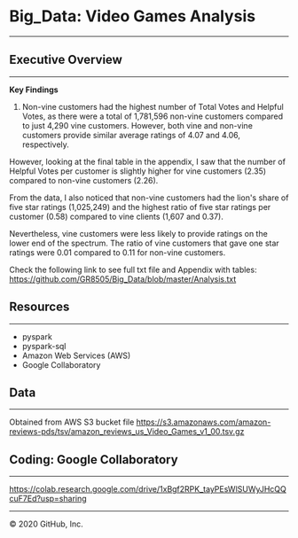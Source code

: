 # Big_Data: Video Games Analysis
-------------------------------------------------------------------------------------------------

## Executive Overview
-------------------------------------------------------------------------------------------------

**Key Findings**
1) Non-vine customers had the highest number of Total Votes and Helpful Votes, as there were a total of 1,781,596 non-vine customers compared 
to just 4,290 vine customers.  However, both vine and non-vine customers provide similar average 
ratings of 4.07 and 4.06, respectively.

However, looking at the final table in the appendix, I saw that the number of Helpful Votes per 
customer is slightly higher for vine customers (2.35) compared to non-vine customers (2.26).

From the data, I also noticed that non-vine customers had the lion's share of five star ratings
(1,025,249) and the highest ratio of five star ratings per customer (0.58) compared to vine 
clients (1,607 and 0.37).  

Nevertheless, vine customers were less likely to provide ratings on the lower end of the spectrum.
The ratio of vine customers that gave one star ratings were 0.01 compared to 0.11 for non-vine
customers.

Check the following link to see full txt file and Appendix with tables:
https://github.com/GR8505/Big_Data/blob/master/Analysis.txt


## Resources
---------------------------------------------------------------------------------------------------
* pyspark
* pyspark-sql
* Amazon Web Services (AWS)
* Google Collaboratory


## Data
---------------------------------------------------------------------------------------------------
Obtained from AWS S3 bucket file
https://s3.amazonaws.com/amazon-reviews-pds/tsv/amazon_reviews_us_Video_Games_v1_00.tsv.gz


## Coding: Google Collaboratory
---------------------------------------------------------------------------------------------------
https://colab.research.google.com/drive/1xBgf2RPK_tayPEsWlSUWyJHcQQcuF7Ed?usp=sharing


---------------------------------------------------------------------------------------------------
© 2020 GitHub, Inc.
